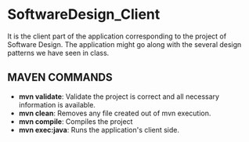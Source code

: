 # SoftwareDesign_Client
It is the client part of the application corresponding to the project of Software Design. The application might go along with the several design patterns we have seen in class.

## MAVEN COMMANDS
* **mvn validate**: Validate the project is correct and all necessary information is available.
* **mvn clean**: Removes any file created out of mvn execution.
* **mvn compile**: Compiles the project
* **mvn exec:java**: Runs the application's client side.
